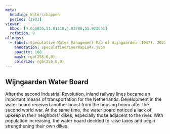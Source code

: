```yaml
---
meta:
  heading: Waterschappen
  period: [1983]
viewer:
  bbox: [4.656836,51.81118,4.83788,51.923051]
  rotation: 0
allmaps:
  - label: Speculative Water Management Map of Wijngaarden (1947). 2023. Sticker paper, 925 x 625 mm, Scale 1:10,000. The Berlage. 
    annotation: speculativerivermap1947.json
    opacity: 100
    mask: rgb(255,0,0)
    colorize: rgb(255,0,0)
---
```


## Wijngaarden Water Board

After the second Industrial Revolution, inland railway lines became an important means of transportation for the Netherlands. Development in the water board received another boost from the housing boom after the second world war. At the same time, the water board noticed a lack of upkeep in their neighbors’ dikes, especially those adjacent to the river. With population increasing, the water board decided to raise taxes and begin strengthening their own dikes. 